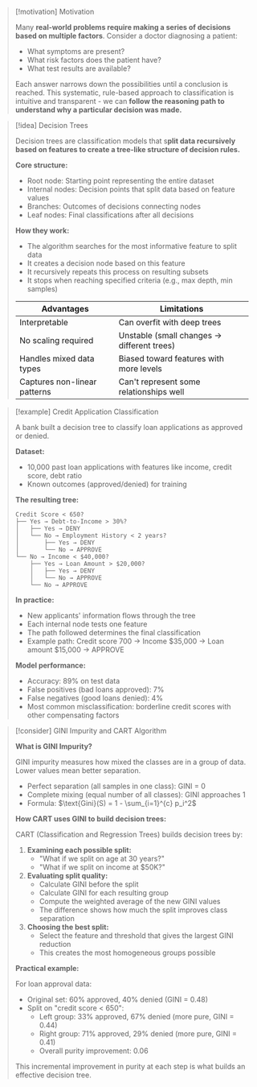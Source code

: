 > [!motivation] Motivation
> 
> Many **real-world problems require making a series of decisions based on multiple factors**. Consider a doctor diagnosing a patient:
> 
> - What symptoms are present?
> - What risk factors does the patient have?
> - What test results are available?
> 
> Each answer narrows down the possibilities until a conclusion is reached. This systematic, rule-based approach to classification is intuitive and transparent - we can **follow the reasoning path to understand why a particular decision was made.**

> [!idea] Decision Trees
> 
> Decision trees are classification models that s**plit data recursively based on features to create a tree-like structure of decision rules.**
> 
> **Core structure:**
> 
> - Root node: Starting point representing the entire dataset
> - Internal nodes: Decision points that split data based on feature values
> - Branches: Outcomes of decisions connecting nodes
> - Leaf nodes: Final classifications after all decisions
> 
> **How they work:**
> 
> - The algorithm searches for the most informative feature to split data
> - It creates a decision node based on this feature
> - It recursively repeats this process on resulting subsets
> - It stops when reaching specified criteria (e.g., max depth, min samples)
> 
> |Advantages|Limitations|
> |---|---|
> |Interpretable|Can overfit with deep trees|
> |No scaling required|Unstable (small changes → different trees)|
> |Handles mixed data types|Biased toward features with more levels|
> |Captures non-linear patterns|Can't represent some relationships well|

> [!example] Credit Application Classification
> 
> A bank built a decision tree to classify loan applications as approved or denied.
> 
> **Dataset:**
> 
> - 10,000 past loan applications with features like income, credit score, debt ratio
> - Known outcomes (approved/denied) for training
> 
> **The resulting tree:**
> 
> ```
> Credit Score < 650?
> ├── Yes → Debt-to-Income > 30%?
> │   ├── Yes → DENY
> │   └── No → Employment History < 2 years?
> │       ├── Yes → DENY
> │       └── No → APPROVE
> └── No → Income < $40,000?
>     ├── Yes → Loan Amount > $20,000?
>     │   ├── Yes → DENY
>     │   └── No → APPROVE
>     └── No → APPROVE
> ```
> 
> **In practice:**
> 
> - New applicants' information flows through the tree
> - Each internal node tests one feature
> - The path followed determines the final classification
> - Example path: Credit score 700 → Income $35,000 → Loan amount $15,000 → APPROVE
> 
> **Model performance:**
> 
> - Accuracy: 89% on test data
> - False positives (bad loans approved): 7%
> - False negatives (good loans denied): 4%
> - Most common misclassification: borderline credit scores with other compensating factors

> [!consider] GINI Impurity and CART Algorithm
> 
> **What is GINI Impurity?**
> 
> GINI impurity measures how mixed the classes are in a group of data. Lower values mean better separation.
> 
> - Perfect separation (all samples in one class): GINI = 0
> - Complete mixing (equal number of all classes): GINI approaches 1
> - Formula: $\text{Gini}(S) = 1 - \sum_{i=1}^{c} p_i^2$
> 
> **How CART uses GINI to build decision trees:**
> 
> CART (Classification and Regression Trees) builds decision trees by:
> 
> 1. **Examining each possible split:**
>     - "What if we split on age at 30 years?"
>     - "What if we split on income at $50K?"
> 2. **Evaluating split quality:**
>     - Calculate GINI before the split
>     - Calculate GINI for each resulting group
>     - Compute the weighted average of the new GINI values
>     - The difference shows how much the split improves class separation
> 3. **Choosing the best split:**
>     - Select the feature and threshold that gives the largest GINI reduction
>     - This creates the most homogeneous groups possible
> 
> **Practical example:**
> 
> For loan approval data:
> 
> - Original set: 60% approved, 40% denied (GINI = 0.48)
> - Split on "credit score < 650":
>     - Left group: 33% approved, 67% denied (more pure, GINI = 0.44)
>     - Right group: 71% approved, 29% denied (more pure, GINI = 0.41)
>     - Overall purity improvement: 0.06
> 
> This incremental improvement in purity at each step is what builds an effective decision tree.